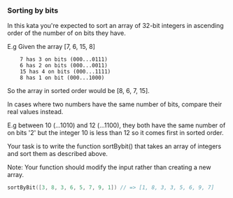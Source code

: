 ### Sorting by bits

In this kata you're expected to sort an array of 32-bit integers in ascending order of the number of on bits they have.

E.g Given the array [7, 6, 15, 8]
```
    7 has 3 on bits (000...0111)
    6 has 2 on bits (000...0011)
    15 has 4 on bits (000...1111)
    8 has 1 on bit (000...1000)
```
So the array in sorted order would be [8, 6, 7, 15].

In cases where two numbers have the same number of bits, compare their real values instead.

E.g between 10 (...1010) and 12 (...1100), they both have the same number of on bits '2' but the integer 10 is less than 12 so it comes first in sorted order.

Your task is to write the function sortBybit() that takes an array of integers and sort them as described above.

Note: Your function should modify the input rather than creating a new array.
```c
sortByBit([3, 8, 3, 6, 5, 7, 9, 1]) // => [1, 8, 3, 3, 5, 6, 9, 7]
